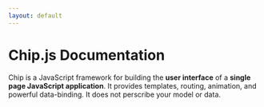 ```yaml
---
layout: default
---
```



# Chip.js Documentation

Chip is a JavaScript framework for building the **user interface** of a **single page JavaScript application**. It
provides templates, routing, animation, and powerful data-binding. It does not perscribe your model or data.

